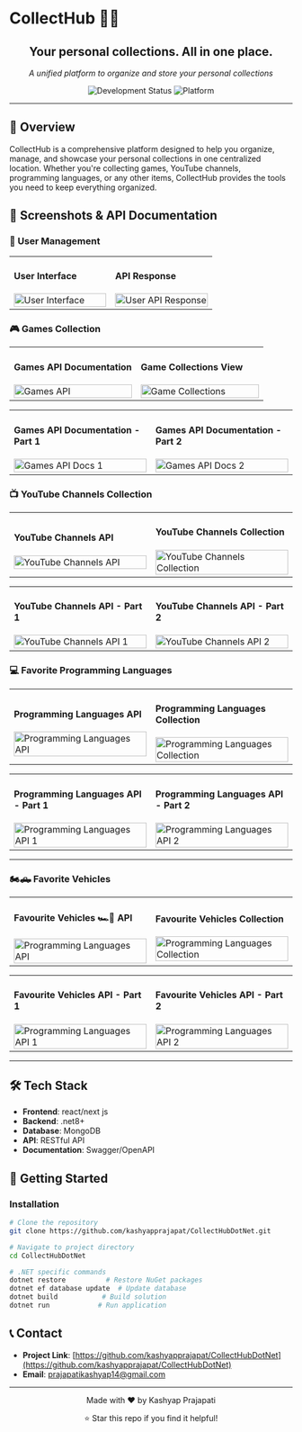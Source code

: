 # CollectHub 🎒📃

<div align="center">
  <h2>Your personal collections. All in one place.</h2>
  <p><em>A unified platform to organize and store your personal collections</em></p>
  
  ![Development Status](https://img.shields.io/badge/Status-Under%20Development-orange?style=for-the-badge)
  ![Platform](https://img.shields.io/badge/Platform-Web-green?style=for-the-badge)
</div>

---

## 🚀 Overview

CollectHub is a comprehensive platform designed to help you organize, manage, and showcase your personal collections in one centralized location. Whether you're collecting games, YouTube channels, programming languages, or any other items, CollectHub provides the tools you need to keep everything organized.


## 📸 Screenshots & API Documentation

### 👥 User Management
<table>
<tr>
<td width="50%">
<h4>User Interface</h4>
<img src="./DemoImages/User1.png" alt="User Interface" width="100%"/>
</td>
<td width="50%">
<h4>API Response</h4>
<img src="./DemoImages/user2.png" alt="User API Response" width="100%"/>
</td>
</tr>
</table>

### 🎮 Games Collection
<table>
<tr>
<td width="50%">
<h4>Games API Documentation</h4>
<img src="./DemoImages/GameAPiDocs.png" alt="Games API" width="100%"/>
</td>
<td width="50%">
<h4>Game Collections View</h4>
<img src="./DemoImages/GameCollection.png" alt="Game Collections" width="100%"/>
</td>
</tr>
</table>

<table>
<tr>
<td width="50%">
<h4>Games API Documentation - Part 1</h4>
<img src="./DemoImages/GamesApiDocs1.png" alt="Games API Docs 1" width="100%"/>
</td>
<td width="50%">
<h4>Games API Documentation - Part 2</h4>
<img src="./DemoImages/GamesApiDocs2.png" alt="Games API Docs 2" width="100%"/>
</td>
</tr>
</table>

### 📺 YouTube Channels Collection
<table>
<tr>
<td width="50%">
<h4>YouTube Channels API</h4>
<img src="./DemoImages/YtChannelsApiDocs.png" alt="YouTube Channels API" width="100%"/>
</td>
<td width="50%">
<h4>YouTube Channels Collection</h4>
<img src="./DemoImages/YtChannelsCollection.png" alt="YouTube Channels Collection" width="100%"/>
</td>
</tr>
</table>

<table>
<tr>
<td width="50%">
<h4>YouTube Channels API - Part 1</h4>
<img src="./DemoImages/YtChannelsApiDocs1.png" alt="YouTube Channels API 1" width="100%"/>
</td>
<td width="50%">
<h4>YouTube Channels API - Part 2</h4>
<img src="./DemoImages/YtChannelsApiDocs2.png" alt="YouTube Channels API 2" width="100%"/>
</td>
</tr>
</table>

### 💻 Favorite Programming Languages
<table>
<tr>
<td width="50%">
<h4>Programming Languages API</h4>
<img src="./DemoImages/FavProggraminLanguagAPIDocs.png" alt="Programming Languages API" width="100%"/>
</td>
<td width="50%">
<h4>Programming Languages Collection</h4>
<img src="./DemoImages/FavProggramingLangCollection.png" alt="Programming Languages Collection" width="100%"/>
</td>
</tr>
</table>

<table>
<tr>
<td width="50%">
<h4>Programming Languages API - Part 1</h4>
<img src="./DemoImages/FavProggrammingLang1.png" alt="Programming Languages API 1" width="100%"/>
</td>
<td width="50%">
<h4>Programming Languages API - Part 2</h4>
<img src="./DemoImages/FavProggrammingLang2.png" alt="Programming Languages API 2" width="100%"/>
</td>
</tr>
</table>

---

### 🏍️🛻 Favorite Vehicles 
<table>
<tr>
<td width="50%">
<h4>Favourite Vehicles  🏎️🚗 API</h4>
<img src="./DemoImages/FavVehicleApiDocs.png" alt="Programming Languages API" width="100%"/>
</td>
<td width="50%">
<h4>Favourite Vehicles Collection</h4>
<img src="./DemoImages/FavProggramingLangCollection.png" alt="Programming Languages Collection" width="100%"/>
</td>
</tr>
</table>

<table>
<tr>
<td width="50%">
<h4>Favourite Vehicles API - Part 1</h4>
<img src="./DemoImages/FavProggrammingLang1.png" alt="Programming Languages API 1" width="100%"/>
</td>
<td width="50%">
<h4>Favourite Vehicles API - Part 2</h4>
<img src="./DemoImages/FavProggrammingLang2.png" alt="Programming Languages API 2" width="100%"/>
</td>
</tr>
</table>





---

## 🛠️ Tech Stack

- **Frontend**: react/next js
- **Backend**: .net8+
- **Database**: MongoDB
- **API**: RESTful API
- **Documentation**: Swagger/OpenAPI

## 🚀 Getting Started


### Installation
```bash
# Clone the repository
git clone https://github.com/kashyapprajapat/CollectHubDotNet.git

# Navigate to project directory
cd CollectHubDotNet

# .NET specific commands
dotnet restore          # Restore NuGet packages
dotnet ef database update  # Update database
dotnet build           # Build solution
dotnet run            # Run application
```

## 📞 Contact

- **Project Link**: [https://github.com/kashyapprajapat/CollectHubDotNet](https://github.com/kashyapprajapat/CollectHubDotNet)
- **Email**: prajapatikashyap14@gmail.com

---

<div align="center">
  <p>Made with ❤️ by Kashyap Prajapati</p>
  <p>⭐ Star this repo if you find it helpful!</p>
</div>